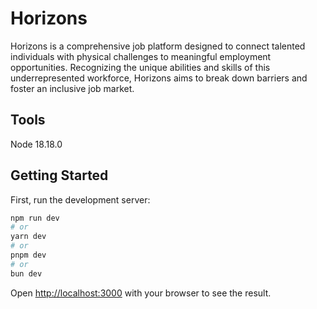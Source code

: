 # Horizons

Horizons is a comprehensive job platform designed to connect talented individuals with physical challenges to meaningful employment opportunities. Recognizing the unique abilities and skills of this underrepresented workforce, Horizons aims to break down barriers and foster an inclusive job market.

## Tools

Node 18.18.0

## Getting Started

First, run the development server:

```bash
npm run dev
# or
yarn dev
# or
pnpm dev
# or
bun dev
```

Open [http://localhost:3000](http://localhost:3000) with your browser to see the result.
